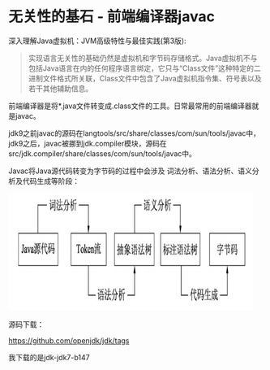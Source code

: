 # 无关性的基石 - 前端编译器javac

深入理解Java虚拟机：JVM高级特性与最佳实践(第3版):

> 实现语言无关性的基础仍然是虚拟机和字节码存储格式。Java虚拟机不与包括Java语言在内的任何程序语言绑定，它只与“Class文件”这种特定的二进制文件格式所关联，Class文件中包含了Java虚拟机指令集、符号表以及若干其他辅助信息。

前端编译器是将*.java文件转变成.class文件的工具。日常最常用的前端编译器就是javac。

jdk9之前javac的源码在langtools/src/share/classes/com/sun/tools/javac中，jdk9之后，javac被挪到jdk.compiler模块，源码在src/jdk.compiler/share/classes/com/sun/tools/javac中。

Javac将Java源代码转变为字节码的过程中会涉及 词法分析、语法分析、语义分析及代码生成等阶段：

![转变过程](https://raw.githubusercontent.com/YangLuchao/javac_study/main/src/book/chapter1/%E8%BD%AC%E5%8F%98%E8%BF%87%E7%A8%8B.png)

源码下载：

https://github.com/openjdk/jdk/tags

我下载的是jdk-jdk7-b147
